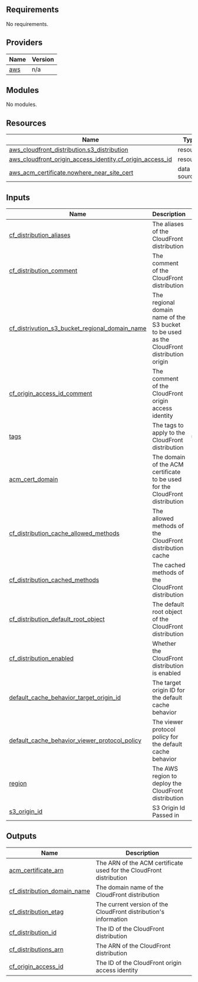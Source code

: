 ## Requirements

No requirements.

## Providers

| Name | Version |
|------|---------|
| <a name="provider_aws"></a> [aws](#provider\_aws) | n/a |

## Modules

No modules.

## Resources

| Name | Type |
|------|------|
| [aws_cloudfront_distribution.s3_distribution](https://registry.terraform.io/providers/hashicorp/aws/latest/docs/resources/cloudfront_distribution) | resource |
| [aws_cloudfront_origin_access_identity.cf_origin_access_id](https://registry.terraform.io/providers/hashicorp/aws/latest/docs/resources/cloudfront_origin_access_identity) | resource |
| [aws_acm_certificate.nowhere_near_site_cert](https://registry.terraform.io/providers/hashicorp/aws/latest/docs/data-sources/acm_certificate) | data source |

## Inputs

| Name | Description | Type | Default | Required |
|------|-------------|------|---------|:--------:|
| <a name="input_cf_distribution_aliases"></a> [cf\_distribution\_aliases](#input\_cf\_distribution\_aliases) | The aliases of the CloudFront distribution | `set(string)` | n/a | yes |
| <a name="input_cf_distribution_comment"></a> [cf\_distribution\_comment](#input\_cf\_distribution\_comment) | The comment of the CloudFront distribution | `string` | n/a | yes |
| <a name="input_cf_distrivution_s3_bucket_regional_domain_name"></a> [cf\_distrivution\_s3\_bucket\_regional\_domain\_name](#input\_cf\_distrivution\_s3\_bucket\_regional\_domain\_name) | The regional domain name of the S3 bucket to be used as the CloudFront distribution origin | `string` | n/a | yes |
| <a name="input_cf_origin_access_id_comment"></a> [cf\_origin\_access\_id\_comment](#input\_cf\_origin\_access\_id\_comment) | The comment of the CloudFront origin access identity | `string` | n/a | yes |
| <a name="input_tags"></a> [tags](#input\_tags) | The tags to apply to the CloudFront distribution | `map(string)` | n/a | yes |
| <a name="input_acm_cert_domain"></a> [acm\_cert\_domain](#input\_acm\_cert\_domain) | The domain of the ACM certificate to be used for the CloudFront distribution | `string` | `"nowhere-near.net"` | no |
| <a name="input_cf_distribution_cache_allowed_methods"></a> [cf\_distribution\_cache\_allowed\_methods](#input\_cf\_distribution\_cache\_allowed\_methods) | The allowed methods of the CloudFront distribution cache | `set(string)` | <pre>[<br>  "GET",<br>  "HEAD",<br>  "POST"<br>]</pre> | no |
| <a name="input_cf_distribution_cached_methods"></a> [cf\_distribution\_cached\_methods](#input\_cf\_distribution\_cached\_methods) | The cached methods of the CloudFront distribution | `set(string)` | <pre>[<br>  "GET",<br>  "HEAD"<br>]</pre> | no |
| <a name="input_cf_distribution_default_root_object"></a> [cf\_distribution\_default\_root\_object](#input\_cf\_distribution\_default\_root\_object) | The default root object of the CloudFront distribution | `string` | `"index.html"` | no |
| <a name="input_cf_distribution_enabled"></a> [cf\_distribution\_enabled](#input\_cf\_distribution\_enabled) | Whether the CloudFront distribution is enabled | `bool` | `true` | no |
| <a name="input_default_cache_behavior_target_origin_id"></a> [default\_cache\_behavior\_target\_origin\_id](#input\_default\_cache\_behavior\_target\_origin\_id) | The target origin ID for the default cache behavior | `string` | `"s3-origin"` | no |
| <a name="input_default_cache_behavior_viewer_protocol_policy"></a> [default\_cache\_behavior\_viewer\_protocol\_policy](#input\_default\_cache\_behavior\_viewer\_protocol\_policy) | The viewer protocol policy for the default cache behavior | `string` | `"redirect-to-https"` | no |
| <a name="input_region"></a> [region](#input\_region) | The AWS region to deploy the CloudFront distribution | `string` | `"us-east-1"` | no |
| <a name="input_s3_origin_id"></a> [s3\_origin\_id](#input\_s3\_origin\_id) | S3 Origin Id Passed in | `string` | `"s3-origin"` | no |

## Outputs

| Name | Description |
|------|-------------|
| <a name="output_acm_certificate_arn"></a> [acm\_certificate\_arn](#output\_acm\_certificate\_arn) | The ARN of the ACM certificate used for the CloudFront distribution |
| <a name="output_cf_distribution_domain_name"></a> [cf\_distribution\_domain\_name](#output\_cf\_distribution\_domain\_name) | The domain name of the CloudFront distribution |
| <a name="output_cf_distribution_etag"></a> [cf\_distribution\_etag](#output\_cf\_distribution\_etag) | The current version of the CloudFront distribution's information |
| <a name="output_cf_distribution_id"></a> [cf\_distribution\_id](#output\_cf\_distribution\_id) | The ID of the CloudFront distribution |
| <a name="output_cf_distributions_arn"></a> [cf\_distributions\_arn](#output\_cf\_distributions\_arn) | The ARN of the CloudFront distribution |
| <a name="output_cf_origin_access_id"></a> [cf\_origin\_access\_id](#output\_cf\_origin\_access\_id) | The ID of the CloudFront origin access identity |
